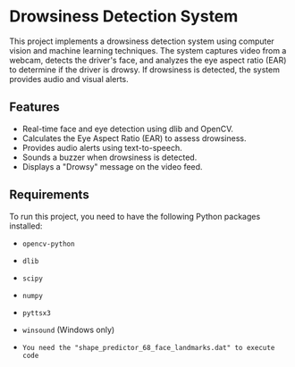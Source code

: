 # Drowsiness Detection System

This project implements a drowsiness detection system using computer vision and machine learning techniques. The system captures video from a webcam, detects the driver's face, and analyzes the eye aspect ratio (EAR) to determine if the driver is drowsy. If drowsiness is detected, the system provides audio and visual alerts.

## Features

- Real-time face and eye detection using dlib and OpenCV.
- Calculates the Eye Aspect Ratio (EAR) to assess drowsiness.
- Provides audio alerts using text-to-speech.
- Sounds a buzzer when drowsiness is detected.
- Displays a "Drowsy" message on the video feed.

## Requirements

To run this project, you need to have the following Python packages installed:

- `opencv-python`
- `dlib`
- `scipy`
- `numpy`
- `pyttsx3`
- `winsound` (Windows only)

- `You need the "shape_predictor_68_face_landmarks.dat" to execute code`
